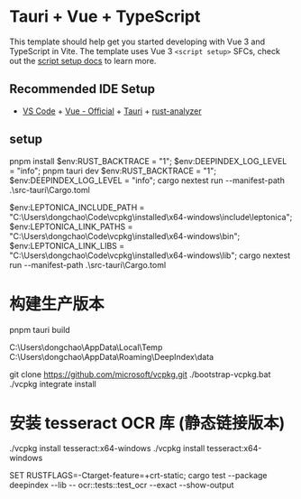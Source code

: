 # Tauri + Vue + TypeScript

This template should help get you started developing with Vue 3 and TypeScript in Vite. The template uses Vue 3 `<script setup>` SFCs, check out the [script setup docs](https://v3.vuejs.org/api/sfc-script-setup.html#sfc-script-setup) to learn more.

## Recommended IDE Setup

- [VS Code](https://code.visualstudio.com/) + [Vue - Official](https://marketplace.visualstudio.com/items?itemName=Vue.volar) + [Tauri](https://marketplace.visualstudio.com/items?itemName=tauri-apps.tauri-vscode) + [rust-analyzer](https://marketplace.visualstudio.com/items?itemName=rust-lang.rust-analyzer)

## setup
pnpm install
$env:RUST_BACKTRACE = "1"; $env:DEEPINDEX_LOG_LEVEL = "info"; pnpm tauri dev
$env:RUST_BACKTRACE = "1"; $env:DEEPINDEX_LOG_LEVEL = "info"; cargo nextest run --manifest-path .\src-tauri\Cargo.toml


$env:LEPTONICA_INCLUDE_PATH = "C:\Users\dongchao\Code\vcpkg\installed\x64-windows\include\leptonica"; $env:LEPTONICA_LINK_PATHS = "C:\Users\dongchao\Code\vcpkg\installed\x64-windows\bin"; $env:LEPTONICA_LINK_LIBS = "C:\Users\dongchao\Code\vcpkg\installed\x64-windows\lib"; cargo nextest run --manifest-path .\src-tauri\Cargo.toml

# 构建生产版本
pnpm tauri build



C:\Users\dongchao\AppData\Local\Temp
C:\Users\dongchao\AppData\Roaming\DeepIndex\data

git clone https://github.com/microsoft/vcpkg.git
./bootstrap-vcpkg.bat
./vcpkg integrate install

# 安装 tesseract OCR 库 (静态链接版本)
./vcpkg install tesseract:x64-windows
./vcpkg install tesseract:x64-windows


SET RUSTFLAGS=-Ctarget-feature=+crt-static; cargo test --package deepindex --lib -- ocr::tests::test_ocr --exact --show-output

